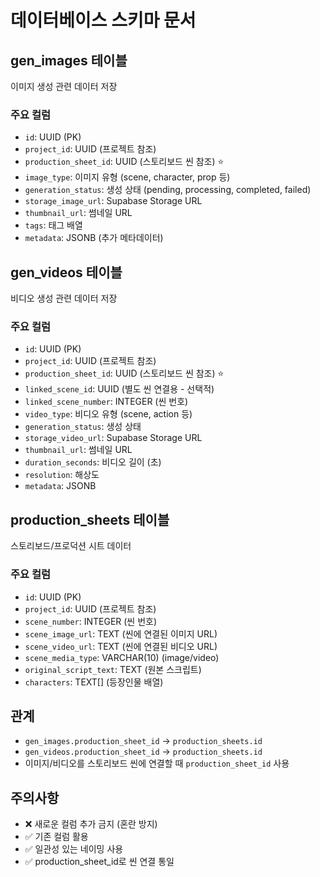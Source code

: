 # 데이터베이스 스키마 문서

## gen_images 테이블
이미지 생성 관련 데이터 저장

### 주요 컬럼
- `id`: UUID (PK)
- `project_id`: UUID (프로젝트 참조)
- `production_sheet_id`: UUID (스토리보드 씬 참조) ⭐
- `image_type`: 이미지 유형 (scene, character, prop 등)
- `generation_status`: 생성 상태 (pending, processing, completed, failed)
- `storage_image_url`: Supabase Storage URL
- `thumbnail_url`: 썸네일 URL
- `tags`: 태그 배열
- `metadata`: JSONB (추가 메타데이터)

## gen_videos 테이블
비디오 생성 관련 데이터 저장

### 주요 컬럼
- `id`: UUID (PK)
- `project_id`: UUID (프로젝트 참조)
- `production_sheet_id`: UUID (스토리보드 씬 참조) ⭐
- `linked_scene_id`: UUID (별도 씬 연결용 - 선택적)
- `linked_scene_number`: INTEGER (씬 번호)
- `video_type`: 비디오 유형 (scene, action 등)
- `generation_status`: 생성 상태
- `storage_video_url`: Supabase Storage URL
- `thumbnail_url`: 썸네일 URL
- `duration_seconds`: 비디오 길이 (초)
- `resolution`: 해상도
- `metadata`: JSONB

## production_sheets 테이블
스토리보드/프로덕션 시트 데이터

### 주요 컬럼
- `id`: UUID (PK)
- `project_id`: UUID (프로젝트 참조)
- `scene_number`: INTEGER (씬 번호)
- `scene_image_url`: TEXT (씬에 연결된 이미지 URL)
- `scene_video_url`: TEXT (씬에 연결된 비디오 URL)
- `scene_media_type`: VARCHAR(10) (image/video)
- `original_script_text`: TEXT (원본 스크립트)
- `characters`: TEXT[] (등장인물 배열)

## 관계
- `gen_images.production_sheet_id` → `production_sheets.id`
- `gen_videos.production_sheet_id` → `production_sheets.id`
- 이미지/비디오를 스토리보드 씬에 연결할 때 `production_sheet_id` 사용

## 주의사항
- ❌ 새로운 컬럼 추가 금지 (혼란 방지)
- ✅ 기존 컬럼 활용
- ✅ 일관성 있는 네이밍 사용
- ✅ production_sheet_id로 씬 연결 통일
